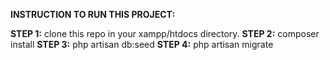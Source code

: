 **INSTRUCTION TO RUN THIS PROJECT:**

**STEP 1:**
clone this repo in your xampp/htdocs directory.
**STEP 2:**
composer install
**STEP 3:**
php artisan db:seed
**STEP 4:**
php artisan migrate

